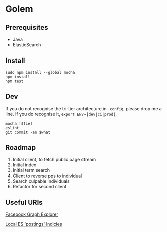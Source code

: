 Golem
=====

Prerequisites
-------------
* Java
* ElasticSearch


Install
-------
    sudo npm install --global mocha
    npm install
    npm test

Dev
---
If you do not recognise the tri-tier architecture in `.config`, please drop me a line.  If you do recognise it, `export ENV=[dev|ci|prod]`.

    mocha [$fie]
    eslint
    git commit -am $what

Roadmap
-------
1. Initial client, to fetch public page stream
1. Initial index
1. Initial term search
1. Client to reverse pps to individual
1. Search culpable individuals
1. Refactor for second client

Useful URIs
-----------

[Facebook Graph Explorer](https://developers.facebook.com/tools/explorer?method=GET&path=142326775790907&version=v2.6)

[Local ES 'postings' Indicies](http://localhost:9200/postings/_search)

